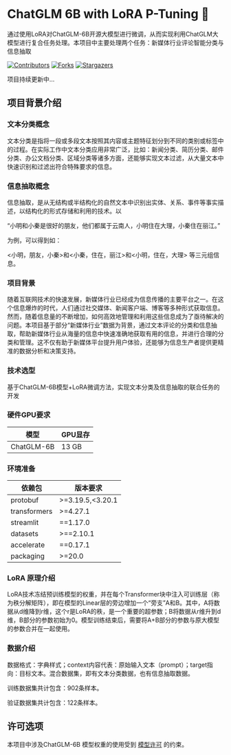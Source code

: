 # ChatGLM 6B with LoRA P-Tuning 🚀

通过使用LoRA对ChatGLM-6B开源大模型进行微调，从而实现利用ChatGLM大模型进行复合任务处理。本项目中主要处理两个任务：新媒体行业评论智能分类与信息抽取

<!-- PROJECT SHIELDS -->

[![Contributors][contributors-shield]][contributors-url]
[![Forks][forks-shield]][forks-url]
[![Stargazers][stars-shield]][stars-url]

项目持续更新中...

## 项目背景介绍

### 文本分类概念
文本分类是指将一段或多段文本按照其内容或主题特征划分到不同的类别或标签中的过程。在实际工作中文本分类应用非常广泛，比如：新闻分类、简历分类、邮件分类、办公文档分类、区域分类等诸多方面，还能够实现文本过滤，从大量文本中快速识别和过滤出符合特殊要求的信息。

### 信息抽取概念
信息抽取，是从无结构或半结构化的自然文本中识别出实体、关系、事件等事实描述，以结构化的形式存储和利用的技术。以

“小明和小秦是很好的朋友，他们都属于云南人，小明住在大理，小秦住在丽江。”

为例，可以得到如：

<小明，朋友，小秦>和<小秦，住在，丽江>和<小明，住在，大理> 等三元组信息。

### 项目背景

随着互联网技术的快速发展，新媒体行业已经成为信息传播的主要平台之一。在这个信息爆炸的时代，人们通过社交媒体、新闻客户端、博客等多种形式获取信息。然而，随着信息量的不断增加，如何高效地管理和利用这些信息成为了亟待解决的问题。本项目基于部分“新媒体行业”数据为背景，通过文本评论的分类和信息抽取，帮助新媒体行业从海量的信息中快速准确地获取有用的信息，并进行合理的分类和管理。这不仅有助于新媒体平台提升用户体验，还能够为信息生产者提供更精准的数据分析和决策支持。

### 技术选型

基于ChatGLM-6B模型+LoRA微调方法，实现文本分类及信息抽取的联合任务的开发

### 硬件GPU要求

| **模型** | **GPU显存** |
|-------------|--------------|
| ChatGLM-6B  | 13 GB        |

### 环境准备

| **依赖包** | **版本要求** |
|---------------|------------------|
| protobuf      | >=3.19.5,<3.20.1 |
| transformers  | >=4.27.1         |
| streamlit     | ==1.17.0         |
| datasets      | >==2.10.1        |
| accelerate    | ==0.17.1         |
| packaging     | >=20.0           |

### LoRA 原理介绍

LoRA技术冻结预训练模型的权重，并在每个Transformer块中注入可训练层（称为秩分解矩阵），即在模型的Linear层的旁边增加一个“旁支”A和B。其中，A将数据从d维降到r维，这个r是LoRA的秩，是一个重要的超参数；B将数据从r维升到d维，B部分的参数初始为0。模型训练结束后，需要将A+B部分的参数与原大模型的参数合并在一起使用。

### 数据介绍

数据格式：字典样式；context内容代表：原始输入文本（prompt）；target指向：目标文本。混合数据集，即有文本分类数据，也有信息抽取数据。

训练数据集共计包含：902条样本。

验证数据集共计包含：122条样本。

## 许可选项

本项目中涉及ChatGLM-6B 模型权重的使用受到 [模型许可](MODEL_LICENSE) 的约束。








<!-- links -->
[contributors-shield]: https://img.shields.io/github/contributors/shaojintian/Best_README_template.svg?style=flat-square
[contributors-url]: https://github.com/davidsongtao/chatglm_6b_lora_ptunning/graphs/contributors
[forks-shield]: https://img.shields.io/github/forks/shaojintian/Best_README_template.svg?style=flat-square
[forks-url]: https://github.com/davidsongtao/chatglm_6b_lora_ptunning/network/members
[stars-shield]: https://img.shields.io/github/stars/shaojintian/Best_README_template.svg?style=flat-square
[stars-url]: https://github.com/davidsongtao/chatglm_6b_lora_ptunning/stargazers
